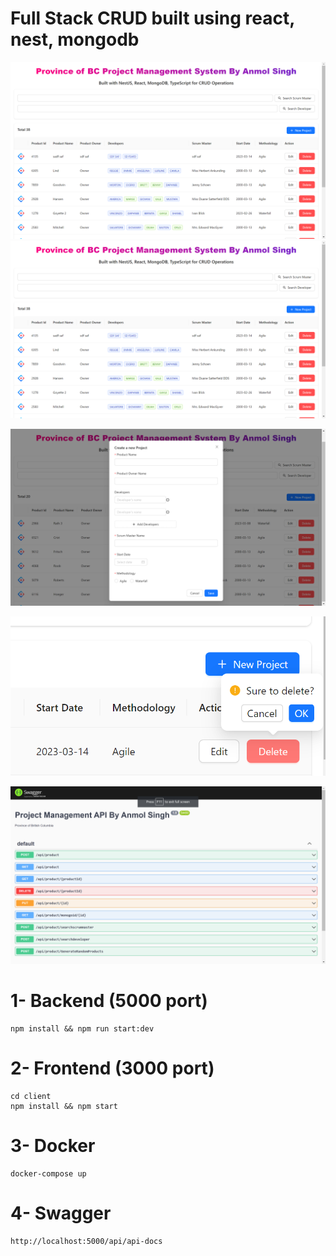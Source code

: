 # Full Stack CRUD built using react, nest, mongodb

![Alt text](client\public\demo-1.png?raw=true "demo-1")
<img src="client\public\demo-1.png" alt="Alt text" title="Optional title">

![Alt text](client\public\demo-2.png?raw=true "demo-2")

![Alt text](client\public\demo-3.png?raw=true "demo-3")

![Alt text](client\public\demo-4.png?raw=true "demo-4")

# 1- Backend (5000 port)

```
npm install && npm run start:dev
```

# 2- Frontend (3000 port)

```
cd client
npm install && npm start
```

# 3- Docker

```
docker-compose up
```

# 4- Swagger

```
http://localhost:5000/api/api-docs
```



